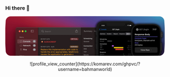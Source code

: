 ### Hi there 👋
![bahmanworld_banner](https://github.com/bahmanworld/bahmanworld/blob/main/banner.png)
<div align="center">![profile_view_counter](https://komarev.com/ghpvc/?username=bahmanworld)</div>
